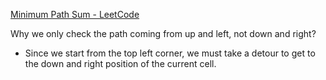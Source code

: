  [Minimum Path Sum - LeetCode](https://leetcode.com/problems/minimum-path-sum/description/)

Why we only check the path coming from up and left, not down and right?
- Since we start from the top left corner, we must take a detour to get to the down and right position of the current cell. 